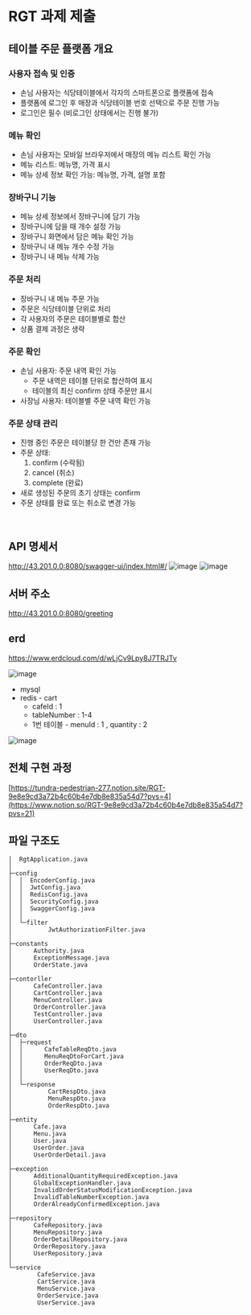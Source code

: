 # RGT 과제 제출
## 테이블 주문 플랫폼 개요

### 사용자 접속 및 인증
- 손님 사용자는 식당테이블에서 각자의 스마트폰으로 플랫폼에 접속
- 플랫폼에 로그인 후 매장과 식당테이블 번호 선택으로 주문 진행 가능
- 로그인은 필수 (비로그인 상태에서는 진행 불가)

### 메뉴 확인
- 손님 사용자는 모바일 브라우저에서 매장의 메뉴 리스트 확인 가능
- 메뉴 리스트: 메뉴명, 가격 표시
- 메뉴 상세 정보 확인 가능: 메뉴명, 가격, 설명 포함

### 장바구니 기능
- 메뉴 상세 정보에서 장바구니에 담기 가능
- 장바구니에 담을 때 개수 설정 가능
- 장바구니 화면에서 담은 메뉴 확인 가능
- 장바구니 내 메뉴 개수 수정 가능
- 장바구니 내 메뉴 삭제 가능

### 주문 처리
- 장바구니 내 메뉴 주문 가능
- 주문은 식당테이블 단위로 처리
- 각 사용자의 주문은 테이블별로 합산
- 상품 결제 과정은 생략

### 주문 확인
- 손님 사용자: 주문 내역 확인 가능
  - 주문 내역은 테이블 단위로 합산하여 표시
  - 테이블의 최신 confirm 상태 주문만 표시
- 사장님 사용자: 테이블별 주문 내역 확인 가능

### 주문 상태 관리
- 진행 중인 주문은 테이블당 한 건만 존재 가능
- 주문 상태:
  1. confirm (수락됨)
  2. cancel (취소)
  3. complete (완료)
- 새로 생성된 주문의 초기 상태는 confirm
- 주문 상태를 완료 또는 취소로 변경 가능
</br>

## API 명세서
http://43.201.0.0:8080/swagger-ui/index.html#/
![image](https://github.com/user-attachments/assets/8c0e038d-1249-4051-b984-5ae005a6f2a9)
![image](https://github.com/user-attachments/assets/7e7842a7-cf52-41bf-858b-b685625332f2)
</br>

## 서버 주소
http://43.201.0.0:8080/greeting
</br>

## erd
https://www.erdcloud.com/d/wLjCv9Lpy8J7TRJTv
</br>

![image](https://github.com/user-attachments/assets/43bb4284-e4c7-48d6-82ec-d403f0171215)
- mysql
- redis - cart
    - cafeId : 1
    - tableNumber : 1-4
    - 1번 테이블  -  menuId : 1 , quantity : 2

![image](https://github.com/user-attachments/assets/82f87fa2-cdc0-4085-8412-edd6def0ccf0)
</br>

## 전체 구현 과정
[https://tundra-pedestrian-277.notion.site/RGT-9e8e9cd3a72b4c60b4e7db8e835a54d7?pvs=4](https://www.notion.so/RGT-9e8e9cd3a72b4c60b4e7db8e835a54d7?pvs=21)
</br>

## 파일 구조도
```
│  RgtApplication.java
│
├─config
│  │  EncoderConfig.java
│  │  JwtConfig.java
│  │  RedisConfig.java
│  │  SecurityConfig.java
│  │  SwaggerConfig.java
│  │
│  └─filter
│          JwtAuthorizationFilter.java
│
├─constants
│      Authority.java
│      ExceptionMessage.java
│      OrderState.java
│
├─contorller
│      CafeController.java
│      CartController.java
│      MenuController.java
│      OrderController.java
│      TestController.java
│      UserController.java
│
├─dto
│  ├─request
│  │      CafeTableReqDto.java
│  │      MenuReqDtoForCart.java
│  │      OrderReqDto.java
│  │      UserReqDto.java
│  │
│  └─response
│          CartRespDto.java
│          MenuRespDto.java
│          OrderRespDto.java
│
├─entity
│      Cafe.java
│      Menu.java
│      User.java
│      UserOrder.java
│      UserOrderDetail.java
│
├─exception
│      AdditionalQuantityRequiredException.java
│      GlobalExceptionHandler.java
│      InvalidOrderStatusModificationException.java
│      InvalidTableNumberException.java
│      OrderAlreadyConfirmedException.java
│
├─repository
│      CafeRepository.java
│      MenuRepository.java
│      OrderDetailRepository.java
│      OrderRepository.java
│      UserRepository.java
│
└─service
        CafeService.java
        CartService.java
        MenuService.java
        OrderService.java
        UserService.java
```

